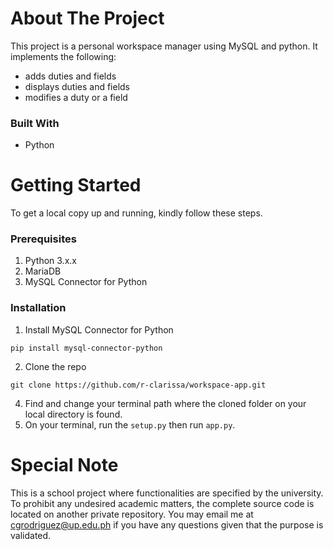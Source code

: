 # About The Project
This project is a personal workspace manager using MySQL and python. It implements the following: 
- adds duties and fields
- displays duties and fields
- modifies a duty or a field

### Built With
* Python

# Getting Started
To get a local copy up and running, kindly follow these steps.

### Prerequisites
1. Python 3.x.x
2. MariaDB 
3. MySQL Connector for Python 

### Installation

1. Install MySQL Connector for Python
```
pip install mysql-connector-python
```
2. Clone the repo
```
git clone https://github.com/r-clarissa/workspace-app.git
```
4. Find and change your terminal path where the cloned folder on your local directory is found.
5. On your terminal, run the `setup.py` then run `app.py`.

# Special Note
This is a school project where functionalities are specified by the university. To prohibit any undesired academic matters, the complete source code is located on another private repository. You may email me at cgrodriguez@up.edu.ph if you have any questions given that the purpose is validated.

